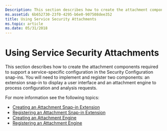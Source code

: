 ```yaml
---
Description: This section describes how to create the attachment components required to support a service-specific configuration in the Security Configuration snap-ins.
ms.assetid: 6b652730-23f0-4295-b6e0-907508dee352
title: Using Service Security Attachments
ms.topic: article
ms.date: 05/31/2018
---
```


# Using Service Security Attachments

This section describes how to create the attachment components required to support a service-specific configuration in the Security Configuration snap-ins. You will need to implement and register two components: an extension snap-in to display a user interface and an attachment engine to process configuration and analysis requests.

For more information see the following topics:

-   [Creating an Attachment Snap-in Extension](creating-an-attachment-snap-in-extension.md)
-   [Registering an Attachment Snap-in Extension](registering-an-attachment-snap-in-extension.md)
-   [Creating an Attachment Engine](creating-an-attachment-engine.md)
-   [Registering an Attachment Engine](registering-an-attachment-engine.md)

 

 



